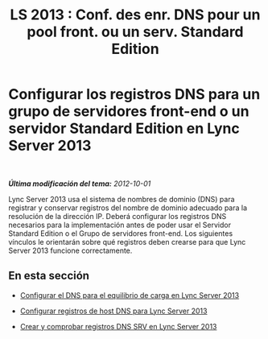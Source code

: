 ﻿---
title: "LS 2013 : Conf. des enr. DNS pour un pool front. ou un serv. Standard Edition"
TOCTitle: 'Configurar los registros DNS para un grupo de servidores front-end o un servidor Standard Edition '
ms:assetid: 02871f2f-6c99-49e6-b441-cd21b16d38ee
ms:mtpsurl: https://technet.microsoft.com/es-es/library/Gg398079(v=OCS.15)
ms:contentKeyID: 48274249
ms.date: 01/07/2017
mtps_version: v=OCS.15
ms.translationtype: HT
---

# Configurar los registros DNS para un grupo de servidores front-end o un servidor Standard Edition en Lync Server 2013

 

_**Última modificación del tema:** 2012-10-01_

Lync Server 2013 usa el sistema de nombres de dominio (DNS) para registrar y conservar registros del nombre de dominio adecuado para la resolución de la dirección IP. Deberá configurar los registros DNS necesarios para la implementación antes de poder usar el Servidor Standard Edition o el Grupo de servidores front-end. Los siguientes vínculos le orientarán sobre qué registros deben crearse para que Lync Server 2013 funcione correctamente.

## En esta sección

  - [Configurar el DNS para el equilibrio de carga en Lync Server 2013](lync-server-2013-configure-dns-for-load-balancing.md)

  - [Configurar registros de host DNS para Lync Server 2013](lync-server-2013-configure-dns-host-records.md)

  - [Crear y comprobar registros DNS SRV en Lync Server 2013](lync-server-2013-create-and-verify-dns-srv-records.md)

